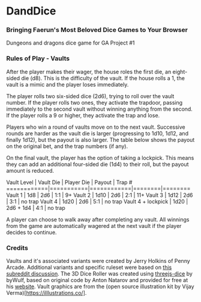 # DandDice
### Bringing Faerun's Most Beloved Dice Games to Your Browser
Dungeons and dragons dice game for GA Project #1

### Rules of Play - Vaults
After the player makes their wager, the house roles the first die, an eight-sided die (d8). This is the difficulty of the vault. If the house rolls a 1, the vault is a mimic and the player loses immediately.

The player rolls two six-sided dice (2d6), trying to roll over the vault number. If the player rolls two ones, they activate the trapdoor, passing immediately to the second vault without winning anything from the second. If the player rolls a 9 or higher, they activate the trap and lose.

Players who win a round of vaults move on to the next vault. Successive rounds are harder as the vault die is larger (progressing to 1d10, 1d12, and finally 1d12), but the payout is also larger. The table below shows the payout on the original bet, and the trap numbers (if any).

On the final vault, the player has the option of taking a lockpick. This means they can add an additional four-sided die (1d4) to their roll, but the payout amount is reduced.

Vault Level | Vault Die | Player Die | Payout | Trap #
============|===========|============|========|========
       Vault 1   |    1d8    |    2d6     |   1:1  |   9+
       Vault 2   |    1d10   |    2d6     |   2:1  |   11+
       Vault 3   |    1d12   |    2d6     |   3:1  |   no trap 
       Vault 4   |    1d20   |    2d6     |   5:1  |   no trap 
  Vault 4 + lockpick  |    1d20   | 2d6 + 1d4  |   4:1  |   no trap

  A player can choose to walk away after completing any vault. All winnings from the game are automatically wagered at the next vault if the player decides to continue.


  ### Credits
  Vaults and it's associated variants were created by Jerry Holkins of Penny Arcade. Additional variants and specific ruleset were based on [this subreddit discussion](https://www.reddit.com/r/TheCTeam/comments/7ia630/giants_and_halflings_pickpocket_and_vaults/).
  The 3D Dice Roller was created using [threejs-dice](https://github.com/byWulf/threejs-dice) by byWulf, based on original code by Anton Natarov and provided for free at his [website](http://www.teall.info/2014/01/online-3d-dice-roller.html).
  Vault graphics are from the (open source illustration kit by Vijay Verma)[https://illlustrations.co/].